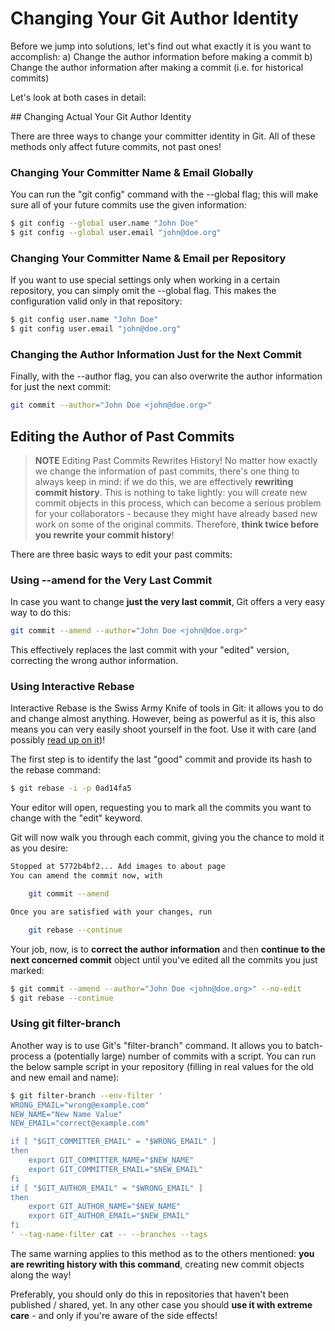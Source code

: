 # Changing Your Git Author Identity

Before we jump into solutions, let's find out what exactly it is you want to accomplish:
a) Change the author information before making a commit
b) Change the author information after making a commit (i.e. for historical commits)

Let's look at both cases in detail:

## Changing Actual Your Git Author Identity

There are three ways to change your committer identity in Git. All of these methods only affect future commits, not past ones!

### Changing Your Committer Name & Email Globally

You can run the "git config" command with the --global flag; this will make sure all of your future commits use the given information:

```sh
$ git config --global user.name "John Doe"
$ git config --global user.email "john@doe.org"
```

### Changing Your Committer Name & Email per Repository

If you want to use special settings only when working in a certain repository, you can simply omit the --global flag. This makes the configuration valid only in that repository:

```sh
$ git config user.name "John Doe"
$ git config user.email "john@doe.org"
```

### Changing the Author Information Just for the Next Commit

Finally, with the --author flag, you can also overwrite the author information for just the next commit:

```sh
git commit --author="John Doe <john@doe.org>"
```

## Editing the Author of Past Commits
> **NOTE**
Editing Past Commits Rewrites History!
No matter how exactly we change the information of past commits, there's one thing to always keep in mind: if we do this, we are effectively **rewriting commit history**.
This is nothing to take lightly: you will create new commit objects in this process, which can become a serious problem for your collaborators - because they might have already based new work on some of the original commits.
Therefore, **think twice before you rewrite your commit history**!

There are three basic ways to edit your past commits:

### Using --amend for the Very Last Commit

In case you want to change **just the very last commit**, Git offers a very easy way to do this:
```sh
git commit --amend --author="John Doe <john@doe.org>"
```

This effectively replaces the last commit with your "edited" version, correcting the wrong author information.

### Using Interactive Rebase

Interactive Rebase is the Swiss Army Knife of tools in Git: it allows you to do and change almost anything. However, being as powerful as it is, this also means you can very easily shoot yourself in the foot. Use it with care (and possibly [read up on it](https://git-scm.com/book/en/v2/Git-Tools-Rewriting-History#Changing-Multiple-Commit-Messages))!

The first step is to identify the last "good" commit and provide its hash to the rebase command:

```sh
$ git rebase -i -p 0ad14fa5
```

Your editor will open, requesting you to mark all the commits you want to change with the "edit" keyword.

Git will now walk you through each commit, giving you the chance to mold it as you desire:

```sh
Stopped at 5772b4bf2... Add images to about page
You can amend the commit now, with

    git commit --amend

Once you are satisfied with your changes, run

    git rebase --continue
```

Your job, now, is to **correct the author information** and then **continue to the next concerned commit** object until you've edited all the commits you just marked:

```sh
$ git commit --amend --author="John Doe <john@doe.org>" --no-edit
$ git rebase --continue
```

### Using git filter-branch

Another way is to use Git's "filter-branch" command. It allows you to batch-process a (potentially large) number of commits with a script.
You can run the below sample script in your repository (filling in real values for the old and new email and name):

```sh
$ git filter-branch --env-filter '
WRONG_EMAIL="wrong@example.com"
NEW_NAME="New Name Value"
NEW_EMAIL="correct@example.com"

if [ "$GIT_COMMITTER_EMAIL" = "$WRONG_EMAIL" ]
then
    export GIT_COMMITTER_NAME="$NEW_NAME"
    export GIT_COMMITTER_EMAIL="$NEW_EMAIL"
fi
if [ "$GIT_AUTHOR_EMAIL" = "$WRONG_EMAIL" ]
then
    export GIT_AUTHOR_NAME="$NEW_NAME"
    export GIT_AUTHOR_EMAIL="$NEW_EMAIL"
fi
' --tag-name-filter cat -- --branches --tags
```

The same warning applies to this method as to the others mentioned: **you are rewriting history with this command**, creating new commit objects along the way!

Preferably, you should only do this in repositories that haven't been published / shared, yet. In any other case you should **use it with extreme care** - and only if you're aware of the side effects!

